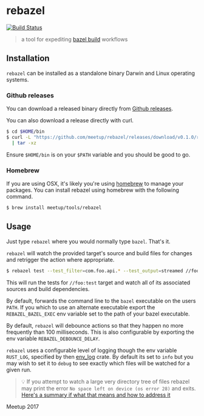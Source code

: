 # rebazel

[![Build Status](https://travis-ci.com/meetup/rebazel.svg?branch=master)](https://travis-ci.com/meetup/rebazel)

> a tool for expediting [bazel build](https://bazel.build/) workflows

## Installation

`rebazel` can be installed as a standalone binary Darwin and Linux operating systems.

### Github releases

You can download a released binary directly from [Github releases](https://github.com/meetup/rebazel/releases).

You can also download a release directly with curl.

```bash
$ cd $HOME/bin
$ curl -L "https://github.com/meetup/rebazel/releases/download/v0.1.0/rebazel-$(uname -s)-$(uname -m).tar.gz" \
  | tar -xz
```

Ensure `$HOME/bin` is on your `$PATH` variable and you should be good to go.

### Homebrew

If you are using OSX, it's likely you're using [homebrew](https://brew.sh/) to manage your packages. You can install
rebazel using homebrew with the following command.

```bash
$ brew install meetup/tools/rebazel
```

## Usage

Just type `rebazel` where you would normally type `bazel`. That's it.

`rebazel` will watch the provided target's source and build files for changes and retrigger the action where appropriate.

```bash
$ rebazel test --test_filter=com.foo.api.* --test_output=streamed //foo:test
```

This will run the tests for `//foo:test` target and watch all of its associated sources and build dependencies.

By default, forwards the command line to the `bazel` executable on the users `PATH`. If you which to use an alternate
executable export the `REBAZEL_BAZEL_EXEC` env variable set to the path of your bazel executable.

By default, `rebazel` will debounce actions so that they happen no more frequently than 100 milliseconds. This is also configurable by
exporting the env variable `REBAZEL_DEBOUNCE_DELAY`.

`rebazel` uses a configurable level of logging though the env variable `RUST_LOG`, specified by then [env_log](https://doc.rust-lang.org/log/env_logger/#enabling-logging) crate. By default its set to `info` but you may wish to set it to `debug`
to see exactly which files will be watched for a given run.

> 💡 If you attempt to watch a large very directory tree of files rebazel may print the error `No space left on device (os error 28)` and exits. [Here's a summary if what that means and how to address it](https://blog.passcod.name/2017/jun/25/inotify-watch-limit)

Meetup 2017
